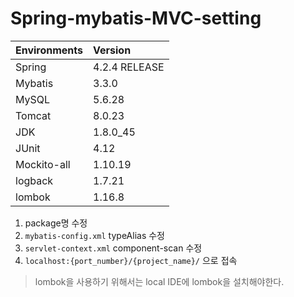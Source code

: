 # Spring-mybatis-MVC-setting


|Environments|Version|
|:-----|:-------|
|Spring|4.2.4 RELEASE|
|Mybatis|3.3.0|
|MySQL|5.6.28|
|Tomcat|8.0.23|
|JDK|1.8.0_45|
|JUnit|4.12|
|Mockito-all|1.10.19|
|logback|1.7.21|
|lombok|1.16.8|


1. package명 수정
2. `mybatis-config.xml` typeAlias 수정
3. `servlet-context.xml` component-scan 수정
4. `localhost:{port_number}/{project_name}/` 으로 접속

> lombok을 사용하기 위해서는 local IDE에 lombok을 설치해야한다.
